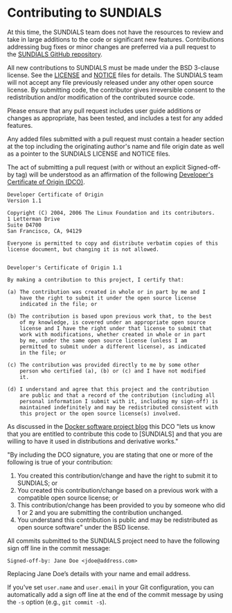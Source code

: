 # Contributing to SUNDIALS

At this time, the SUNDIALS team does not have the resources to review and take
in large additions to the code or significant new features. Contributions
addressing bug fixes or minor changes are preferred via a pull request to the
[SUNDIALS GitHub repository](https://github.com/LLNL/sundials).

All new contributions to SUNDIALS must be made under the BSD 3-clause license.
See the [LICENSE](./LICENSE) and [NOTICE](./NOTICE) files for details. The
SUNDIALS team will not accept any file previously released under any other open
source license. By submitting code, the contributor gives irreversible consent
to the redistribution and/or modification of the contributed source code.

Please ensure that any pull request includes user guide additions or changes as
appropriate, has been tested, and includes a test for any added features.

Any added files submitted with a pull request must contain a header section at
the top including the originating author's name and file origin date as well as
a pointer to the SUNDIALS LICENSE and NOTICE files.

The act of submitting a pull request (with or without an explicit Signed-off-by
tag) will be understood as an affirmation of the following [Developer's
Certificate of Origin (DCO)](http://developercertificate.org/).

```
Developer Certificate of Origin
Version 1.1

Copyright (C) 2004, 2006 The Linux Foundation and its contributors.
1 Letterman Drive
Suite D4700
San Francisco, CA, 94129

Everyone is permitted to copy and distribute verbatim copies of this
license document, but changing it is not allowed.


Developer's Certificate of Origin 1.1

By making a contribution to this project, I certify that:

(a) The contribution was created in whole or in part by me and I
    have the right to submit it under the open source license
    indicated in the file; or

(b) The contribution is based upon previous work that, to the best
    of my knowledge, is covered under an appropriate open source
    license and I have the right under that license to submit that
    work with modifications, whether created in whole or in part
    by me, under the same open source license (unless I am
    permitted to submit under a different license), as indicated
    in the file; or

(c) The contribution was provided directly to me by some other
    person who certified (a), (b) or (c) and I have not modified
    it.

(d) I understand and agree that this project and the contribution
    are public and that a record of the contribution (including all
    personal information I submit with it, including my sign-off) is
    maintained indefinitely and may be redistributed consistent with
    this project or the open source license(s) involved.
```

As discussed in the [Docker software project blog](https://blog.docker.com/2014/01/docker-code-contributions-require-developer-certificate-of-origin/)
this DCO "lets us know that you are entitled to contribute this code to
[SUNDIALS] and that you are willing to have it used in distributions and
derivative works."

"By including the DCO signature, you are stating that one or
more of the following is true of your contribution:

1.  You created this contribution/change and have the right to submit it
    to SUNDIALS; or
2.  You created this contribution/change based on a previous work with a
    compatible open source license; or
3.  This contribution/change has been provided to you by someone who did
    1 or 2 and you are submitting the contribution unchanged.
4.  You understand this contribution is public and may be redistributed as
    open source software" under the BSD license.

All commits submitted to the SUNDIALS project need to have the following sign
off line in the commit message:
```
Signed-off-by: Jane Doe <jdoe@address.com>
```
Replacing Jane Doe’s details with your name and email address.

If you've set `user.name` and `user.email` in your Git configuration, you can
automatically add a sign off line at the end of the commit message by using the
`-s` option (e.g., `git commit -s`).
